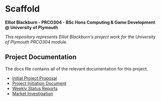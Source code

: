 # Scaffold

**Elliot Blackburn - PRCO304 - BSc Hons Computing & Game Development @ University of Plymouth**

_This repository represents Elliot Blackburn's project work for the University of Plymouth PRCO304 module._

## Project Documentation

The docs file contains all of the relevant documentation for this project.

* [Initial Project Proposal](./docs/proposal.md)
* [Project Initiation Document](./docs/pid.md)
* [Weekly Status Reports](./docs/status-reports/README.md)
* [Market Investigation](./docs/investigation.md)
